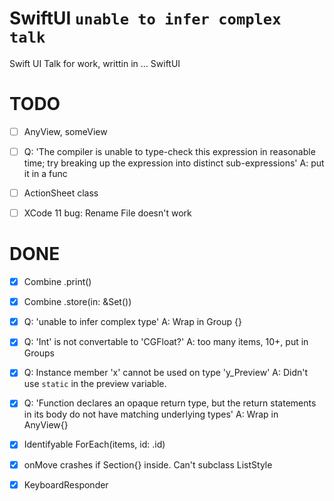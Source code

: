 # SwiftUI `unable to infer complex talk`
Swift UI Talk for work, writtin in ... SwiftUI

# TODO

* [ ] AnyView, someView

* [ ] Q: 'The compiler is unable to type-check this expression in reasonable time; try breaking up the expression into distinct sub-expressions'
    A: put it in a func

* [ ] ActionSheet class

* [ ] XCode 11 bug:
    Rename File doesn't work

# DONE

* [x] Combine .print()

* [x] Combine .store(in: &Set<AnyCancellable>())

* [x] Q: 'unable to infer complex type'
A: Wrap in Group {}

* [x] Q: 'Int' is not convertable to 'CGFloat?'
A: too many items, 10+, put in Groups

* [x] Q: Instance member 'x' cannot be used on type 'y_Preview'
    A: Didn't use `static` in the preview variable.

* [x] Q: 'Function declares an opaque return type, but the return statements in its body do not have matching underlying types'
    A: Wrap in AnyView{}

* [x] Identifyable ForEach(items, id: \.id)

* [x] onMove crashes if Section{} inside.
    Can't subclass ListStyle

* [x] KeyboardResponder
